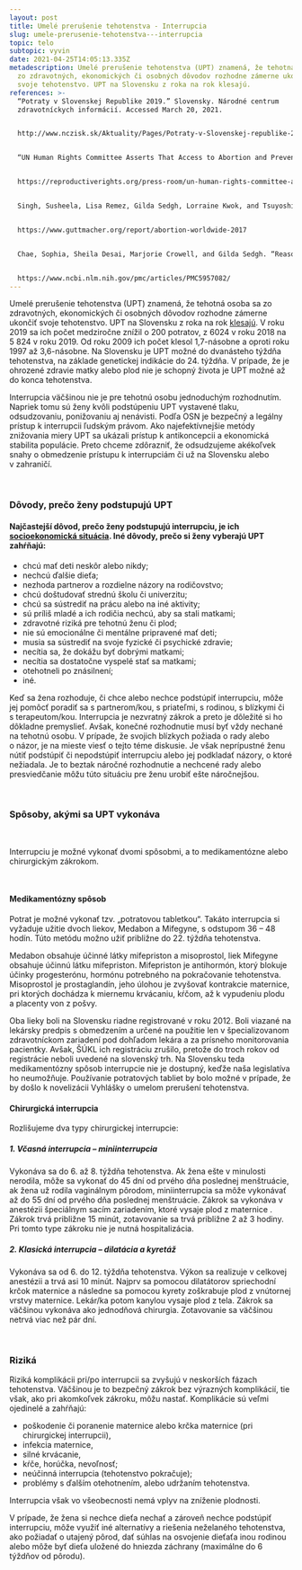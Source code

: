 ```yaml
---
layout: post
title: Umelé prerušenie tehotenstva - Interrupcia
slug: umele-prerusenie-tehotenstva---interrupcia
topic: telo
subtopic: vyvin
date: 2021-04-25T14:05:13.335Z
metadescription: Umelé prerušenie tehotenstva (UPT) znamená, že tehotná osoba sa
  zo zdravotných, ekonomických či osobných dôvodov rozhodne zámerne ukončiť
  svoje tehotenstvo. UPT na Slovensku z roka na rok klesajú.
references: >-
  “Potraty v Slovenskej Republike 2019.” Slovensky. Národné centrum
  zdravotníckych informácií. Accessed March 20, 2021.


  http://www.nczisk.sk/Aktuality/Pages/Potraty-v-Slovenskej-republike-2019.aspx


  “UN Human Rights Committee Asserts That Access to Abortion and Prevention of Maternal Mortality Are Human Rights.” Center for Reproductive Rights, October 31, 2018.


  https://reproductiverights.org/press-room/un-human-rights-committee-asserts-access-abortion-and-prevention-maternal-mortality-are 


  Singh, Susheela, Lisa Remez, Gilda Sedgh, Lorraine Kwok, and Tsuyoshi Onda. “Abortion Worldwide 2017: Uneven Progress and Unequal Access.” Guttmacher Institute, August 7, 2020.


  https://www.guttmacher.org/report/abortion-worldwide-2017


  Chae, Sophia, Sheila Desai, Marjorie Crowell, and Gilda Sedgh. “Reasons Why Women Have Induced Abortions: a Synthesis of Findings from 14 Countries.” Contraception. U.S. National Library of Medicine, October 2017.


  https://www.ncbi.nlm.nih.gov/pmc/articles/PMC5957082/
---
```

Umelé prerušenie tehotenstva (UPT) znamená, že tehotná osoba sa zo zdravotných, ekonomických či osobných dôvodov rozhodne zámerne ukončiť svoje tehotenstvo. UPT na Slovensku z roka na rok [klesajú](http://www.nczisk.sk/Aktuality/Pages/Potraty-v-Slovenskej-republike-2019.aspx). V roku 2019 sa ich počet medziročne znížil o 200 potratov, z 6024 v roku 2018 na 5 824 v roku 2019. Od roku 2009 ich počet klesol 1,7-násobne a oproti roku 1997 až 3,6-násobne. Na Slovensku je UPT možné do dvanásteho týždňa tehotenstva, na základe genetickej indikácie do 24. týždňa. V prípade, že je ohrozené zdravie matky alebo plod nie je schopný života je UPT možné až do konca tehotenstva.

<div class='f-telo box-post'>

Interrupcia väčšinou nie je pre tehotnú osobu jednoduchým rozhodnutím. Napriek tomu sú ženy kvôli podstúpeniu UPT vystavené tlaku, odsudzovaniu, ponižovaniu aj nenávisti. Podľa OSN je bezpečný a legálny prístup k interrupcii ľudským právom. Ako najefektívnejšie metódy znižovania miery UPT sa ukázali prístup k antikoncepcii a ekonomická stabilita populácie. Preto chceme zdôrazniť, že odsudzujeme akékoľvek snahy o obmedzenie prístupu k interrupciám či už na Slovensku alebo v zahraničí. 

</div>

<br>

### Dôvody, prečo ženy podstupujú UPT

#### Najčastejší dôvod, prečo ženy podstupujú interrupciu, je ich [socioekonomická situácia](https://www.ncbi.nlm.nih.gov/pmc/articles/PMC5957082/). Iné dôvody, prečo si ženy vyberajú UPT zahŕňajú:

* chcú mať deti neskôr alebo nikdy;
* nechcú ďalšie dieťa;
* nezhoda partnerov a rozdielne názory na rodičovstvo;
* chcú doštudovať strednú školu či univerzitu;
* chcú sa sústrediť na prácu alebo na iné aktivity;
* sú príliš mladé a ich rodičia nechcú, aby sa stali matkami;
* zdravotné riziká pre tehotnú ženu či plod;
* nie sú emocionálne či mentálne pripravené mať deti;
* musia sa sústrediť na svoje fyzické či psychické zdravie;
* necítia sa, že dokážu byť dobrými matkami;
* necítia sa dostatočne vyspelé stať sa matkami;
* otehotneli po znásilnení; 
* iné.

Keď sa žena rozhoduje, či chce alebo nechce podstúpiť interrupciu, môže jej pomôcť poradiť sa s partnerom/kou, s priateľmi, s rodinou, s blízkymi či s terapeutom/kou. Interrupcia je nezvratný zákrok a preto je dôležité si ho dôkladne premyslieť. Avšak, konečné rozhodnutie musí byť vždy nechané na tehotnú osobu. V prípade, že svojich blízkych požiada o rady alebo o názor, je na mieste viesť o tejto téme diskusie. Je však neprípustné ženu nútiť podstúpiť či nepodstúpiť interrupciu alebo jej podkladať názory, o ktoré nežiadala. Je to beztak náročné rozhodnutie a nechcené rady alebo presviedčanie môžu túto situáciu pre ženu urobiť ešte náročnejšou.

<br>

### Spôsoby, akými sa UPT vykonáva

<br>

Interrupciu je možné vykonať dvomi spôsobmi, a to medikamentózne alebo chirurgickým zákrokom.

<br>

#### Medikamentózny spôsob

Potrat je možné vykonať tzv. „potratovou tabletkou“. Takáto interrupcia si vyžaduje užitie dvoch liekov, Medabon a Mifegyne, s odstupom 36 – 48 hodín. Túto metódu možno užiť približne do 22. týždňa tehotenstva.

Medabon obsahuje účinné látky mifepriston a misoprostol, liek Mifegyne obsahuje účinnú látku mifepriston. Mifepriston je antihormón, ktorý blokuje účinky progesterónu, hormónu potrebného na pokračovanie tehotenstva. Misoprostol je prostaglandín, jeho úlohou je zvyšovať kontrakcie maternice, pri ktorých dochádza k miernemu krvácaniu, kŕčom, až k vypudeniu plodu a placenty von z pošvy. 

Oba lieky boli na Slovensku riadne registrované v roku 2012. Boli viazané na lekársky predpis s obmedzením a určené na použitie len v špecializovanom zdravotníckom zariadení pod dohľadom lekára a za prísneho monitorovania pacientky. Avšak, ŠÚKL ich registráciu zrušilo, pretože do troch rokov od registrácie neboli uvedené na slovenský trh. Na Slovensku teda medikamentózny spôsob interrupcie nie je dostupný, keďže naša legislatíva ho neumožňuje. Používanie potratových tabliet by bolo možné v prípade, že by došlo k novelizácii Vyhlášky o umelom prerušení tehotenstva.

#### Chirurgická interrupcia

Rozlišujeme dva typy chirurgickej interrupcie:

##### 1. Včasná interrupcia – miniinterrupcia

Vykonáva sa do 6. až 8. týždňa tehotenstva. Ak žena ešte v minulosti nerodila, môže sa vykonať do 45 dní od prvého dňa poslednej menštruácie, ak žena už rodila vaginálnym pôrodom, miniinterrupcia sa môže vykonávať až do 55 dní od prvého dňa poslednej menštruácie. Zákrok sa vykonáva v anestézii špeciálnym sacím zariadením, ktoré vysaje plod z maternice . Zákrok trvá približne 15 minút, zotavovanie sa trvá približne 2 až 3 hodiny. Pri tomto type zákroku nie je nutná hospitalizácia.

##### 2. Klasická interrupcia – dilatácia a kyretáž

Vykonáva sa od 6. do 12. týždňa tehotenstva. Výkon sa realizuje v celkovej anestézii a trvá asi 10 minút. Najprv sa pomocou dilatátorov spriechodní krčok maternice a následne sa pomocou kyrety zoškrabuje plod z vnútornej vrstvy maternice. Lekár/ka potom kanylou vysaje plod z tela. Zákrok sa väčšinou vykonáva ako jednodňová chirurgia. Zotavovanie sa väčšinou netrvá viac než pár dní. 

<br>

### Riziká

Riziká komplikácii pri/po interrupcii sa zvyšujú v neskorších fázach tehotenstva. Väčšinou je to bezpečný zákrok bez výrazných komplikácií, tie však, ako pri akomkoľvek zákroku, môžu nastať. Komplikácie sú veľmi ojedinelé a zahŕňajú:

* poškodenie či poranenie maternice alebo krčka maternice (pri chirurgickej interrupcii),
* infekcia maternice,
* silné krvácanie,
* kŕče, horúčka, nevoľnosť;
* neúčinná interrupcia (tehotenstvo pokračuje);
* problémy s ďalším otehotnením, alebo udržaním tehotenstva.

Interrupcia však vo všeobecnosti nemá vplyv na zníženie plodnosti. 

V prípade, že žena si nechce dieťa nechať a zároveň nechce podstúpiť interrupciu, môže využiť iné alternatívy a riešenia neželaného tehotenstva, ako požiadať o utajený pôrod, dať súhlas na osvojenie dieťaťa inou rodinou alebo môže byť dieťa uložené do hniezda záchrany (maximálne do 6 týždňov od pôrodu).